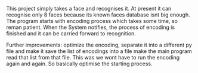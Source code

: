 This project simply takes a face and recognises it.
At present it can recognise only 8 faces because its known faces database isnt big enough.
The program starts with encoding process which takes some time, so reman patient. When the System notifies, the process of encoding is finished and it can be carried forward to recognition.

Further improvements:
optimize the encoding, separate it into a different py file and make it save the list of encodings into a file
make the main program read that list from that file. This was we wont have to run the encoding again and again.
So basically optimise the starting process.
